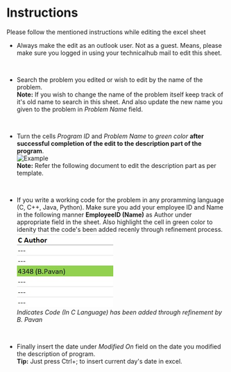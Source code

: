 # Instructions

Please follow the mentioned instructions while editing the excel sheet

- Always make the edit as an outlook user. Not as a guest. Means, please make sure you logged in using your technicalhub mail to edit this sheet.

<br>

- Search the problem you edited or wish to edit by the name of the problem.  
**Note:** If you wish to change the name of the problem itself keep track of it's old name to search in this sheet. And also update the new name you given to the problem in *Problem Name* field.

<br>

- Turn the cells *Program ID* and *Problem Name* to *green color* **after successful completion of the edit to the description part of the program**.  
  ![Example](https://adityagroup-my.sharepoint.com/:i:/g/personal/pavan_technicalhub_io/EUzpCFCUjsNHnQ4U1S-yD9wB7sjtMKYee8dRgW6YvPXZtg?e=JwHrQo)  
  **Note:** Refer the following document to edit the description part as per template.

<br>

- If you write a working code for the problem in any proramming language (C, C++, Java, Python). Make sure you add your employee ID and Name in the following manner
**EmployeeID (Name)** as Author under appropriate field in the sheet. Also highlight the cell in green color to idenity that the code's been added recenly through refinement process.
  ![Indicates Code (In C Language) has been added through refinement by B. Pavan](2.jpg)  
  *Indicates Code (In C Language) has been added through refinement by B. Pavan*

<br>

- Finally insert the date under *Modified On* field on the date you modified the description of program.  
  **Tip:** Just press Ctrl+; to insert current day's date in excel.
